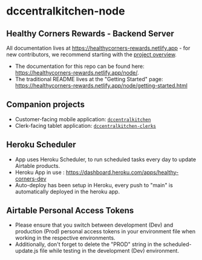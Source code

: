 # dccentralkitchen-node

## Healthy Corners Rewards - Backend Server

All documentation lives at <https://healthycorners-rewards.netlify.app> - for new contributors, we recommend starting with the [project overview](https://healthycorners-rewards.netlify.app/shared/overview.html).

- The documentation for this repo can be found here: <https://healthycorners-rewards.netlify.app/node/>.
- The traditional README lives at the "Getting Started" page: <https://healthycorners-rewards.netlify.app/node/getting-started.html>

## Companion projects

- Customer-facing mobile application: [`dccentralkitchen`](https://github.com/calblueprint/dccentralkitchen)
- Clerk-facing tablet application: [`dccentralkitchen-clerks`](https://github.com/calblueprint/dccentralkitchen-clerks)

## Heroku Scheduler

- App uses Heroku Scheduler, to run scheduled tasks every day to update Airtable products.
- Heroku App in use : https://dashboard.heroku.com/apps/healthy-corners-dev
- Auto-deploy has been setup in Heroku, every push to "main" is automatically deployed in the heroku app.

## Airtable Personal Access Tokens
- Please ensure that you switch between development (Dev) and production (Prod) personal access tokens in your environment file when working in the respective environments.
- Additionally, don't forget to delete the "PROD" string in the scheduled-update.js file while testing in the development (Dev) environment.
